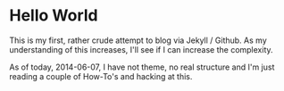 # Hello World

This is my first, rather crude attempt to blog via Jekyll / Github. As
my understanding of this increases, I'll see if I can increase the
complexity.

As of today, 2014-06-07, I have not theme, no real structure and I'm
just reading a couple of How-To's and hacking at this.
